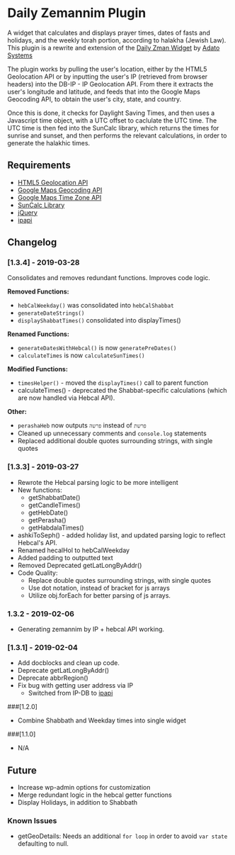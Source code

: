 # Daily Zemannim Plugin

A widget that calculates and displays prayer times, dates of fasts and holidays, and the weekly torah portion, according to halakha (Jewish Law). This plugin is a rewrite and extension of the [Daily Zman Widget](https://wordpress.org/plugins/daily-zman-widget/) by [Adato Systems](http://www.adatosystems.com/)

The plugin works by pulling the user's location, either by the HTML5 Geolocation API or by inputting the user's IP (retrieved from browser headers) into the DB-IP - IP Geolocation API. From there it extracts the user's longitude and latitude, and feeds that into the Google Maps Geocoding API, to obtain the user's city, state, and country.

Once this is done, it checks for Daylight Saving Times, and then uses a Javascript time object, with a UTC offset to caclulate the UTC time. The UTC time is then fed into the SunCalc library, which returns the times for sunrise and sunset, and then performs the relevant calculations, in order to generate the halakhic times.

## Requirements
* [HTML5 Geolocation API](https://developer.mozilla.org/en-US/docs/Web/API/Geolocation_API)
* [Google Maps Geocoding API](https://developers.google.com/maps/documentation/geocoding/intro)
* [Google Maps Time Zone API](https://developers.google.com/maps/documentation/timezone/intro)
* [SunCalc Library](https://github.com/mourner/suncalc)
* [jQuery](https://jquery.com/)
* [ipapi](https://ipapi.co/)
<!-- * [DB-IP - IP Geolocation API](https://db-ip.com/api/) -->

## Changelog

### [1.3.4] - 2019-03-28
Consolidates and removes redundant functions. Improves code logic.

**Removed Functions:**
* `hebCalWeekday()` was consolidated into `hebCalShabbat`
* `generateDateStrings()`
* `displayShabbatTimes()` consolidated into displayTimes()

**Renamed Functions:**
* `generateDatesWithHebcal()` is now `generatePreDates()`
* `calculateTimes` is now `calculateSunTimes()`

**Modified Functions:**
* `timesHelper()` - moved the `displayTimes()` call to parent function
* calculateTimes() - deprecated the Shabbat-specific calculations (which are now handled via Hebcal API).

**Other:**
* `perashaHeb` now outputs `פרשה` instead of `פרשת`
* Cleaned up unnecessary comments and `console.log` statements
* Replaced additional double quotes surrounding strings, with single quotes


### [1.3.3] - 2019-03-27
* Rewrote the Hebcal parsing logic to be more intelligent
* New functions:
    * getShabbatDate()
    * getCandleTimes()
    * getHebDate()
    * getPerasha()
    * getHabdalaTimes()
* ashkiToSeph() - added holiday list, and updated parsing logic to reflect Hebcal's API.
* Renamed hecalHol to hebCalWeekday
* Added padding to outputted text
* Removed Deprecated getLatLongByAddr()
* Code Quality:
    * Replace double quotes surrounding strings, with single quotes
    * Use dot notation, instead of bracket for js arrays
    * Utilize obj.forEach for better parsing of js arrays.

### 1.3.2 - 2019-02-06
* Generating zemannim by IP + hebcal API working.

### [1.3.1] - 2019-02-04
* Add docblocks and clean up code.
* Deprecate getLatLongByAddr()
* Deprecate abbrRegion()
* Fix bug with getting user address via IP
    * Switched from IP-DB to [ipapi](https://ipapi.co/)

###[1.2.0]
* Combine Shabbath and Weekday times into single widget

###[1.1.0]
* N/A

## Future
* Increase wp-admin options for customization
* Merge redundant logic in the hebcal getter functions
* Display Holidays, in addition to Shabbath

### Known Issues
* getGeoDetails: Needs an additional `for loop` in order to avoid `var state` defaulting to null.

